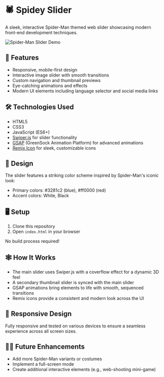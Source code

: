 # 🕷️ Spidey Slider

A sleek, interactive Spider-Man themed web slider showcasing modern front-end development techniques.

![Spider-Man Slider Demo](ezgif-5-ac4fc4e40a](https://github.com/user-attachments/assets/65a0ee10-80be-43dd-9d7f-d98b9a3cc085)
)


## 🚀 Features

- Responsive, mobile-first design
- Interactive image slider with smooth transitions
- Custom navigation and thumbnail previews
- Eye-catching animations and effects
- Modern UI elements including language selector and social media links

## 🛠️ Technologies Used

- HTML5
- CSS3
- JavaScript (ES6+)
- [Swiper.js](https://swiperjs.com/) for slider functionality
- [GSAP](https://greensock.com/gsap/) (GreenSock Animation Platform) for advanced animations
- [Remix Icon](https://remixicon.com/) for sleek, customizable icons

## 🎨 Design

The slider features a striking color scheme inspired by Spider-Man's iconic look:

- Primary colors: #3281c2 (blue), #ff0000 (red)
- Accent colors: White, Black

## 🖥️ Setup

1. Clone this repository
2. Open `index.html` in your browser

No build process required! 

## 🕸️ How It Works

- The main slider uses Swiper.js with a coverflow effect for a dynamic 3D feel
- A secondary thumbnail slider is synced with the main slider
- GSAP animations bring elements to life with smooth, sequenced transitions
- Remix icons provide a consistent and modern look across the UI

## 📱 Responsive Design

Fully responsive and tested on various devices to ensure a seamless experience across all screen sizes.

## 🦸‍♂️ Future Enhancements

- Add more Spider-Man variants or costumes
- Implement a full-screen mode
- Create additional interactive elements (e.g., web-shooting mini-game)

